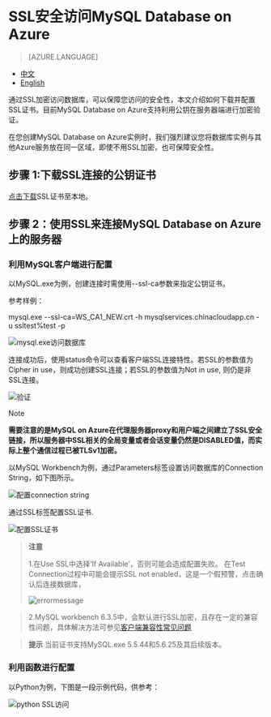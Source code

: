 <properties linkid="" urlDisplayName="" pageTitle="如何使用SSL访问MySQL Database on Azure- Azure 微软云" metaKeywords="Azure 云，技术文档，文档与资源，MySQL,数据库，连接池,SSL安全访问，connection pool, Azure MySQL, MySQL PaaS,Azure MySQL PaaS, Azure MySQL Service, Azure RDS" description="
通过SSL加密访问数据库，可以保障您访问的安全性，本文介绍如何下载并配置SSL证书。目前MySQL Database on Azure支持利用公钥在服务器端进行加密验证。" metaCanonical="" services="MySQL" documentationCenter="Services" title="" authors="" solutions="" manager="" editor="" />

# SSL安全访问MySQL Database on Azure
> [AZURE.LANGUAGE]
- [中文](./mysql-database-ssl-connection.md)
- [English](./mysql-database-enus-ssl-connection.md)

<tags ms.service="mysql" ms.date="10/10/2016" wacn.date="10/10/2016" wacn.lang="cn" />

通过SSL加密访问数据库，可以保障您访问的安全性，本文介绍如何下载并配置SSL证书。目前MySQL Database on Azure支持利用公钥在服务器端进行加密验证。

在您创建MySQL Database on Azure实例时，我们强烈建议您将数据库实例与其他Azure服务放在同一区域，即使不用SSL加密，也可保障安全性。

## 步骤 1:下载SSL连接的公钥证书
[点击下载](https://www.wosign.com/root/WS_CA1_NEW.crt)SSL证书至本地。

## 步骤 2：使用SSL来连接MySQL Database on Azure上的服务器

### 利用MySQL客户端进行配置
以MySQL.exe为例，创建连接时需使用--ssl-ca参数来指定公钥证书。

参考样例：

mysql.exe --ssl-ca=WS_CA1_NEW.crt -h mysqlservices.chinacloudapp.cn -u ssltest%test -p

![mysql.exe访问数据库][1]

连接成功后，使用status命令可以查看客户端SSL连接特性。若SSL的参数值为Cipher in use，则成功创建SSL连接；若SSL的参数值为Not in use, 则仍是非SSL连接。

![验证][6]

>[!NOTE]
>**需要注意的是MySQL on Azure在代理服务器proxy和用户端之间建立了SSL安全链接，所以服务器中SSL相关的全局变量或者会话变量仍然是DISABLED值，而实际上整个通信过程已被TLSv1加密。**

以MySQL Workbench为例，通过Parameters标签设置访问数据库的Connection String，如下图所示。

![配置connection string][2]

通过SSL标签配置SSL证书.

![配置SSL证书][3]

> **注意** 
> 
> 1.在Use SSL中选择‘If Available’，否则可能会造成配置失败。 在Test Connection过程中可能会提示SSL not enabled，这是一个假预警，点击确认后连接数据库，
>
> ![errormessage][4]
>

> 2.MySQL workbench 6.3.5中，会默认进行SSL加密，且存在一定的兼容性问题，具体解决方法可参见[客户端兼容性常见问题](./mysql-database-compatibilityinquiry.md)

> **提示** 当前证书支持MySQL.exe 5.5.44和5.6.25及其后续版本。
> 
### 利用函数进行配置
以Python为例，下图是一段示例代码，供参考：

![python SSL访问][5]

<!--Image references-->

[1]: ./media/mysql-database-ssl-connection/ssl-001.png
[2]: ./media/mysql-database-ssl-connection/ssl-002.png
[3]: ./media/mysql-database-ssl-connection/ssl-003.png
[4]: ./media/mysql-database-ssl-connection/ssl-004.png
[5]: ./media/mysql-database-ssl-connection/ssl-005.png
[6]: ./media/mysql-database-ssl-connection/ssl-006.png